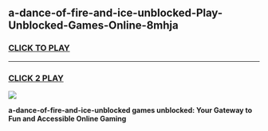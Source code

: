 
## a-dance-of-fire-and-ice-unblocked-Play-Unblocked-Games-Online-8mhja
<h3>
<a href="https://premium76.site?title=a-dance-of-fire-and-ice-unblocked&ref=25A">CLICK TO PLAY</a></h3>
<hr>

<h3>
<a href="https://premium76.site?title=a-dance-of-fire-and-ice-unblocked&ref=25A">CLICK 2 PLAY</a>
  
</h3>

<a href="https://premium76.site?title=a-dance-of-fire-and-ice-unblocked&ref=25A"><img src="https://clearcache.store/games.png"></a>


**a-dance-of-fire-and-ice-unblocked games unblocked: Your Gateway to Fun and Accessible Online Gaming**

